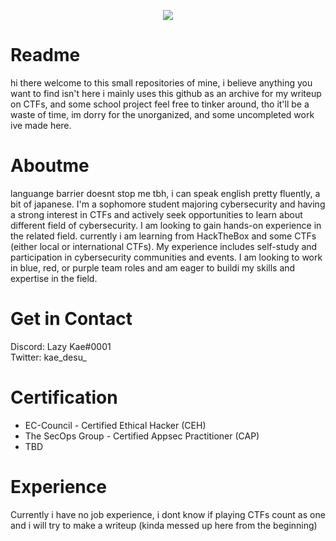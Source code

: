 <p align="center">
  <img src="https://github.com/Kae-Desu/Kae-Desu/assets/87841341/3ed2730e-d3c7-4bea-a904-2540c874d2d7">
</p>

# Readme
hi there welcome to this small repositories of mine, i believe anything you want to find isn't here
i mainly uses this github as an archive for my writeup on CTFs, and some school project
feel free to tinker around, tho it'll be a waste of time, im dorry for the unorganized, and some uncompleted work ive made here.

# Aboutme
languange barrier doesnt stop me tbh, i can speak english pretty fluently, a bit of japanese.
I'm a sophomore student majoring cybersecurity and having a strong interest in CTFs and actively seek opportunities to learn about different field of cybersecurity. I am looking to gain hands-on experience in the related field. currently i am learning from HackTheBox and some CTFs (either local or international CTFs). My experience includes self-study and participation in cybersecurity communities and events. I am looking to work in blue, red, or purple team roles and am eager to buildi my skills and expertise in the field.

# Get in Contact
Discord: Lazy Kae#0001\
Twitter: kae_desu_

# Certification
- EC-Council - Certified Ethical Hacker (CEH)
- The SecOps Group - Certified Appsec Practitioner (CAP)
- TBD

# Experience
Currently i have no job experience, i dont know if playing CTFs count as one and i will try to make a writeup (kinda messed up here from the beginning)
